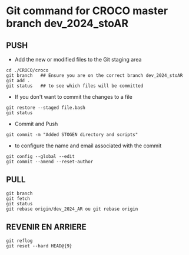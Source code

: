 # Git command for CROCO master branch dev_2024_stoAR

## PUSH

* Add the new or modified files to the Git staging area
```
cd ./CROCO/croco
git branch   ## Ensure you are on the correct branch dev_2024_stoAR
git add .    
git status   ## to see which files will be committed
```
* If you don't want to commit the changes to a file
```
git restore --staged file.bash
git status
```
* Commit and Push
```
git commit -m "Added STOGEN directory and scripts"
```

* to configure the name and email associated with the commit 
```
git config --global --edit
git commit --amend --reset-author
```

## PULL

```
git branch
git fetch
git status
git rebase origin/dev_2024_AR ou git rebase origin
```

## REVENIR EN ARRIERE

```
git reflog
git reset --hard HEAD@{9}
```
